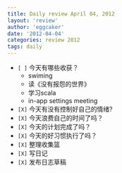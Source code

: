 ```yaml
---
title: Daily review April 04, 2012 
layout: 'review'
author: 'eggcaker'
date: '2012-04-04'
categories: review 2012
tags: daily
---
```



  * `[ ]` 今天有哪些收获？ 
    * swiming 
    * 读《没有报怨的世界》 
    * 学习scala 
    * in-app settings meeting 
  * `[X]` 今天有没有控制好自己的情绪? 
  * `[X]` 今天浪费自己的时间了吗？ 
  * `[X]` 今天的计划完成了吗？ 
  * `[X]` 今天的好习惯执行了吗？ 
  * `[X]` 整理收集篮 
  * `[X]` 写日记 
  * `[X]` 发布日志草稿 

